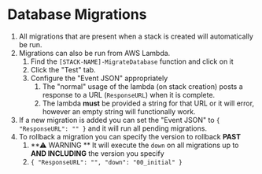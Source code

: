 # Database Migrations
1. All migrations that are present when a stack is created will automatically be run.
1. Migrations can also be run from AWS Lambda.
   1. Find the `[STACK-NAME]-MigrateDatabase` function and click on it
   1. Click the "Test" tab.
   1. Configure the "Event JSON" appropriately
      1. The "normal" usage of the lambda (on stack creation) posts a response to a URL (`ResponseURL`) when it is complete.
      1. The lambda **must** be provided a string for that URL or it will error, however an empty string will functionally work.
1. If a new migration is added you can set the "Event JSON" to `{ "ResponseURL": "" }` and it will run all pending migrations.
1. To rollback a migration you can specify the version to rollback **PAST**
   1. **⚠ WARNING ** It will execute the `down` on all migrations up to **AND INCLUDING** the version you specify
   1. `{ "ResponseURL": "", "down": "00_initial" }`
